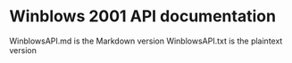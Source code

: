 # Winblows 2001 API documentation
WinblowsAPI.md is the Markdown version
WinblowsAPI.txt is the plaintext version
